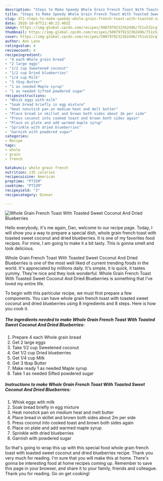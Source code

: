```yaml
---
description: "Steps to Make Speedy Whole Grain French Toast With Toasted Sweet Coconut And Dried Blueberries"
title: "Steps to Make Speedy Whole Grain French Toast With Toasted Sweet Coconut And Dried Blueberries"
slug: 471-steps-to-make-speedy-whole-grain-french-toast-with-toasted-sweet-coconut-and-dried-blueberries
date: 2020-10-07T21:40:23.403Z
image: https://img-global.cpcdn.com/recipes/5007979232362496/751x532cq70/whole-grain-french-toast-with-toasted-sweet-coconut-and-dried-blueberries-recipe-main-photo.jpg
thumbnail: https://img-global.cpcdn.com/recipes/5007979232362496/751x532cq70/whole-grain-french-toast-with-toasted-sweet-coconut-and-dried-blueberries-recipe-main-photo.jpg
cover: https://img-global.cpcdn.com/recipes/5007979232362496/751x532cq70/whole-grain-french-toast-with-toasted-sweet-coconut-and-dried-blueberries-recipe-main-photo.jpg
author: Ann Lane
ratingvalue: 4
reviewcount: 4
recipeingredient:
- "4 each Whole grain bread"
- "2 large eggs"
- "1/2 cup Sweetened coconut"
- "1/2 cup Dried blueberries"
- "1/4 cup Milk"
- "3 tbsp Butter"
- "1 as needed Maple syrup"
- "1 as needed Sifted powdered sugar"
recipeinstructions:
- "Whisk eggs with milk"
- "Soak bread briefly in egg mixture"
- "Heat nonstick pan on medium heat and melt butter"
- "Place bread in skillet and brown both sides about 2m per side"
- "Press coconut into cooked toast and brown both sides again"
- "Place on plate and add warmed maple syrup"
- "Sprinkle with dried blueberries"
- "Garnish with powdered sugar"
categories:
- Recipe
tags:
- whole
- grain
- french

katakunci: whole grain french 
nutrition: 135 calories
recipecuisine: American
preptime: "PT35M"
cooktime: "PT32M"
recipeyield: "3"
recipecategory: Dinner

---
```



![Whole Grain French Toast With Toasted Sweet Coconut And Dried Blueberries](https://img-global.cpcdn.com/recipes/5007979232362496/751x532cq70/whole-grain-french-toast-with-toasted-sweet-coconut-and-dried-blueberries-recipe-main-photo.jpg)

Hello everybody, it's me again, Dan, welcome to our recipe page. Today, I will show you a way to prepare a special dish, whole grain french toast with toasted sweet coconut and dried blueberries. It is one of my favorites food recipes. For mine, I am going to make it a bit tasty. This is gonna smell and look delicious.

Whole Grain French Toast With Toasted Sweet Coconut And Dried Blueberries is one of the most well liked of current trending foods in the world. It's appreciated by millions daily. It's simple, it is quick, it tastes yummy. They're nice and they look wonderful. Whole Grain French Toast With Toasted Sweet Coconut And Dried Blueberries is something that I've loved my entire life.




To begin with this particular recipe, we must first prepare a few components. You can have whole grain french toast with toasted sweet coconut and dried blueberries using 8 ingredients and 8 steps. Here is how you cook it.

<!--inarticleads1-->

##### The ingredients needed to make Whole Grain French Toast With Toasted Sweet Coconut And Dried Blueberries:

1. Prepare 4 each Whole grain bread
1. Get 2 large eggs
1. Take 1/2 cup Sweetened coconut
1. Get 1/2 cup Dried blueberries
1. Get 1/4 cup Milk
1. Get 3 tbsp Butter
1. Make ready 1 as needed Maple syrup
1. Take 1 as needed Sifted powdered sugar




<!--inarticleads2-->

##### Instructions to make Whole Grain French Toast With Toasted Sweet Coconut And Dried Blueberries:

1. Whisk eggs with milk
1. Soak bread briefly in egg mixture
1. Heat nonstick pan on medium heat and melt butter
1. Place bread in skillet and brown both sides about 2m per side
1. Press coconut into cooked toast and brown both sides again
1. Place on plate and add warmed maple syrup
1. Sprinkle with dried blueberries
1. Garnish with powdered sugar




So that's going to wrap this up with this special food whole grain french toast with toasted sweet coconut and dried blueberries recipe. Thank you very much for reading. I'm sure that you will make this at home. There's gonna be interesting food at home recipes coming up. Remember to save this page in your browser, and share it to your family, friends and colleague. Thank you for reading. Go on get cooking!
